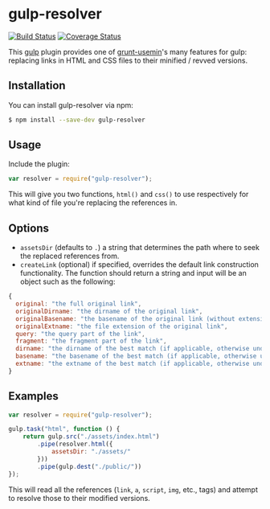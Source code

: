 # gulp-resolver

[![Build Status](https://travis-ci.org/jussi-kalliokoski/gulp-resolver.svg?branch=master)](https://travis-ci.org/jussi-kalliokoski/gulp-resolver)
[![Coverage Status](https://img.shields.io/coveralls/jussi-kalliokoski/gulp-resolver.svg)](https://coveralls.io/r/jussi-kalliokoski/gulp-resolver)

This [gulp](http://gulpjs.com/) plugin provides one of [grunt-usemin](https://github.com/yeoman/grunt-usemin)'s many features for gulp: replacing links in HTML and CSS files to their minified / revved versions.

## Installation

You can install gulp-resolver via npm:

```bash
$ npm install --save-dev gulp-resolver
```

## Usage

Include the plugin:

```javascript
var resolver = require("gulp-resolver");
```

This will give you two functions, `html()` and `css()` to use respectively for what kind of file you're replacing the references in.

## Options

* `assetsDir` (defaults to `.`) a string that determines the path where to seek the replaced references from.
* `createLink` (optional) if specified, overrides the default link construction functionality. The function should return a string and input will be an object such as the following:

```javascript
{
  original: "the full original link",
  originalDirname: "the dirname of the original link",
  originalBasename: "the basename of the original link (without extension)",
  originalExtname: "the file extension of the original link",
  query: "the query part of the link",
  fragment: "the fragment part of the link",
  dirname: "the dirname of the best match (if applicable, otherwise undefined)",
  basename: "the basename of the best match (if applicable, otherwise undefined)",
  extname: "the extname of the best match (if applicable, otherwise undefined)",
}
```

## Examples

```javascript
var resolver = require("gulp-resolver");

gulp.task("html", function () {
    return gulp.src("./assets/index.html")
        .pipe(resolver.html({
            assetsDir: "./assets/"
        }))
        .pipe(gulp.dest("./public/"))
});
```

This will read all the references (`link`, `a`, `script`, `img`, etc., tags) and attempt to resolve those to their modified versions.
